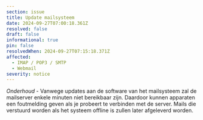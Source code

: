 ```yaml
---
section: issue
title: Update mailsysteem
date: 2024-09-27T07:00:18.361Z
resolved: false
draft: false
informational: true
pin: false
resolvedWhen: 2024-09-27T07:15:18.371Z
affected:
  - IMAP / POP3 / SMTP
  - Webmail
severity: notice
---
```

*Onderhoud* - Vanwege updates aan de software van het mailsysteem zal de mailserver enkele minuten niet bereikbaar zijn. Daardoor kunnen apparaten een foutmelding geven als je probeert te verbinden met de server. Mails die verstuurd worden als het systeem offline is zullen later afgeleverd worden.